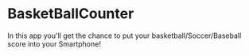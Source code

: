 # BasketBallCounter
In this app you'll get the chance to put your basketball/Soccer/Baseball score into your Smartphone!
